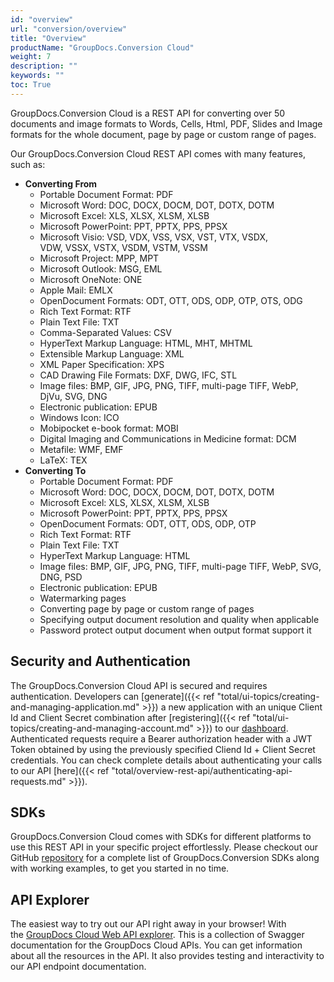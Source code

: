 ```yaml
---
id: "overview"
url: "conversion/overview"
title: "Overview"
productName: "GroupDocs.Conversion Cloud"
weight: 7
description: ""
keywords: ""
toc: True
---
```


GroupDocs.Conversion Cloud is a REST API for converting over 50 documents and image formats to Words, Cells, Html, PDF, Slides and Image formats for the whole document, page by page or custom range of pages.

Our GroupDocs.Conversion Cloud REST API comes with many features, such as:

* **Converting From**
  * Portable Document Format: PDF
  * Microsoft Word: DOC, DOCX, DOCM, DOT, DOTX, DOTM
  * Microsoft Excel: XLS, XLSX, XLSM, XLSB
  * Microsoft PowerPoint: PPT, PPTX, PPS, PPSX
  * Microsoft Visio: VSD, VDX, VSS, VSX, VST, VTX, VSDX, VDW, VSSX, VSTX, VSDM, VSTM, VSSM
  * Microsoft Project: MPP, MPT
  * Microsoft Outlook: MSG, EML
  * Microsoft OneNote: ONE
  * Apple Mail: EMLX
  * OpenDocument Formats: ODT, OTT, ODS, ODP, OTP, OTS, ODG
  * Rich Text Format: RTF
  * Plain Text File: TXT
  * Comma-Separated Values: CSV
  * HyperText Markup Language: HTML, MHT, MHTML
  * Extensible Markup Language: XML
  * XML Paper Specification: XPS
  * CAD Drawing File Formats: DXF, DWG, IFC, STL
  * Image files: BMP, GIF, JPG, PNG, TIFF, multi-page TIFF, WebP, DjVu, SVG, DNG
  * Electronic publication: EPUB
  * Windows Icon: ICO
  * Mobipocket e-book format: MOBI
  * Digital Imaging and Communications in Medicine format: DCM
  * Metafile: WMF, EMF
  * LaTeX: TEX
* **Converting To**
  * Portable Document Format: PDF
  * Microsoft Word: DOC, DOCX, DOCM, DOT, DOTX, DOTM
  * Microsoft Excel: XLS, XLSX, XLSM, XLSB
  * Microsoft PowerPoint: PPT, PPTX, PPS, PPSX
  * OpenDocument Formats: ODT, OTT, ODS, ODP, OTP
  * Rich Text Format: RTF
  * Plain Text File: TXT
  * HyperText Markup Language: HTML
  * Image files: BMP, GIF, JPG, PNG, TIFF, multi-page TIFF, WebP, SVG, DNG, PSD
  * Electronic publication: EPUB
  * Watermarking pages
  * Converting page by page or custom range of pages
  * Specifying output document resolution and quality when applicable
  * Password protect output document when output format support it

## Security and Authentication

The GroupDocs.Conversion Cloud API is secured and requires authentication. Developers can [generate]({{< ref "total/ui-topics/creating-and-managing-application.md" >}}) a new application with an unique Client Id and Client Secret combination after [registering]({{< ref "total/ui-topics/creating-and-managing-account.md" >}}) to our [dashboard](https://dashboard.groupdocs.cloud). Authenticated requests require a Bearer authorization header with a JWT Token obtained by using the previously specified Cliend Id + Client Secret credentials. You can check complete details about authenticating your calls to our API [here]({{< ref "total/overview-rest-api/authenticating-api-requests.md" >}}).

## SDKs

GroupDocs.Conversion Cloud comes with SDKs for different platforms to use this REST API in your specific project effortlessly. Please checkout our GitHub [repository](https://github.com/groupdocs-conversion-cloud) for a complete list of GroupDocs.Conversion SDKs along with working examples, to get you started in no time.

## API Explorer

The easiest way to try out our API right away in your browser! With the [GroupDocs Cloud Web API explorer](https://apireference.groupdocs.cloud/conversion/). This is a collection of Swagger documentation for the GroupDocs Cloud APIs. You can get information about all the resources in the API. It also provides testing and interactivity to our API endpoint documentation.
